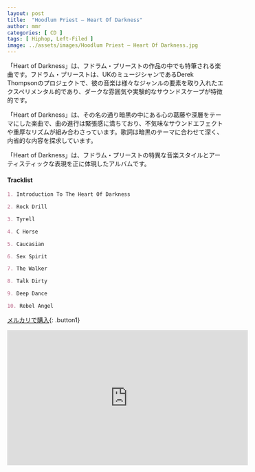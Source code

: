 ```yaml
---
layout: post
title:  "Hoodlum Priest – Heart Of Darkness"
author: mmr
categories: [ CD ]
tags: [ Hiphop, Left-Filed ]
image: ../assets/images/Hoodlum Priest – Heart Of Darkness.jpg
---
```


「Heart of Darkness」は、フドラム・プリーストの作品の中でも特筆される楽曲です。フドラム・プリーストは、UKのミュージシャンであるDerek Thompsonのプロジェクトで、彼の音楽は様々なジャンルの要素を取り入れたエクスペリメンタル的であり、ダークな雰囲気や実験的なサウンドスケープが特徴的です。

「Heart of Darkness」は、その名の通り暗黒の中にある心の葛藤や深層をテーマにした楽曲で、曲の進行は緊張感に満ちており、不気味なサウンドエフェクトや重厚なリズムが組み合わさっています。歌詞は暗黒のテーマに合わせて深く、内省的な内容を探求しています。

「Heart of Darkness」は、フドラム・プリーストの特異な音楽スタイルとアーティスティックな表現を正に体現したアルバムです。

#### Tracklist
```md
1. Introduction To The Heart Of Darkness

2. Rock Drill

3. Tyrell

4. C Horse

5. Caucasian

6. Sex Spirit

7. The Walker

8. Talk Dirty

9. Deep Dance

10. Rebel Angel
```

[メルカリで購入](https://jp.mercari.com/item/m35353871687?afid=6142608987){: .button1}

<iframe width="560" height="315" src="https://www.youtube.com/embed/dF-y7RQTBtc?si=TPzxiNWv6M3Ip7nl" title="YouTube video player" frameborder="0" allow="accelerometer; autoplay; clipboard-write; encrypted-media; gyroscope; picture-in-picture; web-share" referrerpolicy="strict-origin-when-cross-origin" allowfullscreen></iframe>